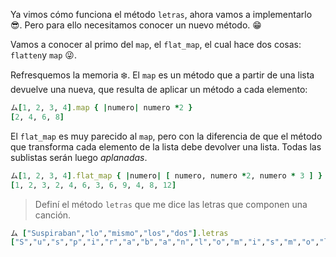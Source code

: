 Ya vimos cómo funciona el método `letras`, ahora vamos a implementarlo :sunglasses:. Pero para ello necesitamos conocer un nuevo método. :grin:

Vamos a conocer al primo del  `map`, el `flat_map`, el cual hace dos cosas: `flatten`y `map` :stuck_out_tongue_winking_eye:.

Refresquemos la memoria :snowflake:. El `map` es un método que a partir de una lista devuelve una nueva, que resulta de aplicar un método a cada elemento:

``` ruby
ム[1, 2, 3, 4].map { |numero| numero *2 } 
[2, 4, 6, 8]
```
El `flat_map` es muy parecido al `map`, pero con la diferencia de que el método que transforma cada elemento de la lista debe devolver una lista. Todas las sublistas serán luego _aplanadas_. 

``` ruby
ム[1, 2, 3, 4].flat_map { |numero| [ numero, numero *2, numero * 3 ] } 
[1, 2, 3, 2, 4, 6, 3, 6, 9, 4, 8, 12]
```

> Definí el método `letras` que me dice las letras que componen una canción.
>
``` ruby
ム ["Suspiraban","lo","mismo","los","dos"].letras
["S","u","s","p","i","r","a","b","a","n","l","o","m","i","s","m","o","l","o","s","d","o","s"]
```
